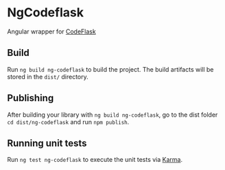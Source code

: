 # NgCodeflask

Angular wrapper for [CodeFlask](https://github.com/kazzkiq/CodeFlask)

## Build

Run `ng build ng-codeflask` to build the project. The build artifacts will be stored in the `dist/` directory.

## Publishing

After building your library with `ng build ng-codeflask`, go to the dist folder `cd dist/ng-codeflask` and run `npm publish`.

## Running unit tests

Run `ng test ng-codeflask` to execute the unit tests via [Karma](https://karma-runner.github.io).
